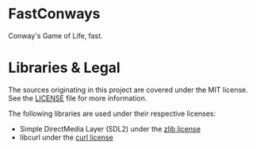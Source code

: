 # FastConways
Conway's Game of Life, fast.

# Libraries & Legal
The sources originating in this project are covered under the MIT license. See the [LICENSE]() file for more information.

The following libraries are used under their respective licenses:
* Simple DirectMedia Layer (SDL2) under the [zlib license](https://www.libsdl.org/license.php) 
* libcurl under the [curl license](https://curl.haxx.se/docs/copyright.html)